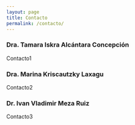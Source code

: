 ```yaml
---
layout: page
title: Contacto
permalink: /contacto/
---
```


### Dra. Tamara Iskra Alcántara Concepción
Contacto1

### Dra. Marina Kriscautzky Laxagu

Contacto2

### Dr. Ivan Vladimir Meza Ruiz

Contacto3

